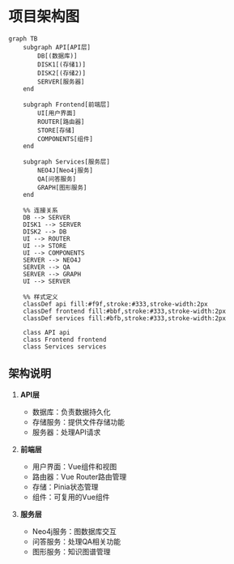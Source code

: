 # 项目架构图

```mermaid
graph TB
    subgraph API[API层]
        DB[(数据库)]
        DISK1[(存储1)]
        DISK2[(存储2)]
        SERVER[服务器]
    end

    subgraph Frontend[前端层]
        UI[用户界面]
        ROUTER[路由器]
        STORE[存储]
        COMPONENTS[组件]
    end

    subgraph Services[服务层]
        NEO4J[Neo4j服务]
        QA[问答服务]
        GRAPH[图形服务]
    end

    %% 连接关系
    DB --> SERVER
    DISK1 --> SERVER
    DISK2 --> DB
    UI --> ROUTER
    UI --> STORE
    UI --> COMPONENTS
    SERVER --> NEO4J
    SERVER --> QA
    SERVER --> GRAPH
    UI --> SERVER

    %% 样式定义
    classDef api fill:#f9f,stroke:#333,stroke-width:2px
    classDef frontend fill:#bbf,stroke:#333,stroke-width:2px
    classDef services fill:#bfb,stroke:#333,stroke-width:2px

    class API api
    class Frontend frontend
    class Services services
```

## 架构说明

1. **API层**

   - 数据库：负责数据持久化
   - 存储服务：提供文件存储功能
   - 服务器：处理API请求

2. **前端层**

   - 用户界面：Vue组件和视图
   - 路由器：Vue Router路由管理
   - 存储：Pinia状态管理
   - 组件：可复用的Vue组件

3. **服务层**
   - Neo4j服务：图数据库交互
   - 问答服务：处理QA相关功能
   - 图形服务：知识图谱管理
